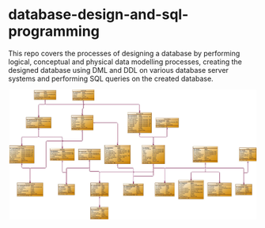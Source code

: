 # database-design-and-sql-programming
This repo covers the processes of designing a database by performing logical, conceptual and physical data modelling processes, creating the designed database using DML and DDL on various database server systems and performing SQL queries on the created database.

<p align="center">
  <img src="https://github.com/halimocakli/database-design-and-sql-programming/blob/main/Local-Transportation-Database/ERD/local_transportation_db_diagram.jpg" width="500" title="ERD">
</p>

